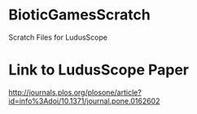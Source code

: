 # BioticGamesScratch
Scratch Files for LudusScope

# Link to LudusScope Paper
http://journals.plos.org/plosone/article?id=info%3Adoi/10.1371/journal.pone.0162602

